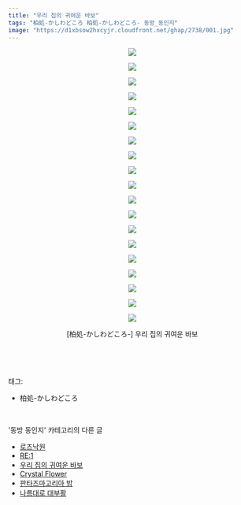 ```yaml
---
title: "우리 집의 귀여운 바보"
tags: "柏処-かしわどころ 柏処-かしわどころ- 동방_동인지"
image: "https://d1xbsow2hxcyjr.cloudfront.net/ghap/2738/001.jpg"
---
```

<div class="article">
<p style="text-align: center; clear: none; float: none;"><img src="{{ site.imgserver10 }}/ghap/2738/001.jpg"/></p>
<p style="text-align: center; clear: none; float: none;"><img src="{{ site.imgserver10 }}/ghap/2738/002.jpg"/></p>
<p style="text-align: center; clear: none; float: none;"><img src="{{ site.imgserver10 }}/ghap/2738/003.jpg"/></p>
<p style="text-align: center; clear: none; float: none;"><img src="{{ site.imgserver10 }}/ghap/2738/004.jpg"/></p>
<p style="text-align: center; clear: none; float: none;"><img src="{{ site.imgserver10 }}/ghap/2738/005.jpg"/></p>
<p style="text-align: center; clear: none; float: none;"><img src="{{ site.imgserver10 }}/ghap/2738/006.jpg"/></p>
<p style="text-align: center; clear: none; float: none;"><img src="{{ site.imgserver10 }}/ghap/2738/007.jpg"/></p>
<p style="text-align: center; clear: none; float: none;"><img src="{{ site.imgserver10 }}/ghap/2738/008.jpg"/></p>
<p style="text-align: center; clear: none; float: none;"><img src="{{ site.imgserver10 }}/ghap/2738/009.jpg"/></p>
<p style="text-align: center; clear: none; float: none;"><img src="{{ site.imgserver10 }}/ghap/2738/010.jpg"/></p>
<p style="text-align: center; clear: none; float: none;"><img src="{{ site.imgserver10 }}/ghap/2738/011.jpg"/></p>
<p style="text-align: center; clear: none; float: none;"><img src="{{ site.imgserver10 }}/ghap/2738/012.jpg"/></p>
<p style="text-align: center; clear: none; float: none;"><img src="{{ site.imgserver10 }}/ghap/2738/013.jpg"/></p>
<p style="text-align: center; clear: none; float: none;"><img src="{{ site.imgserver10 }}/ghap/2738/014.jpg"/></p>
<p style="text-align: center; clear: none; float: none;"><img src="{{ site.imgserver10 }}/ghap/2738/015.jpg"/></p>
<p style="text-align: center; clear: none; float: none;"><img src="{{ site.imgserver10 }}/ghap/2738/016.jpg"/></p>
<p style="text-align: center; clear: none; float: none;"><img src="{{ site.imgserver10 }}/ghap/2738/017.jpg"/></p>
<p style="text-align: center; clear: none; float: none;"><img src="{{ site.imgserver10 }}/ghap/2738/018.jpg"/></p>
<p style="text-align: center; clear: none; float: none;"><img src="{{ site.imgserver10 }}/ghap/2738/019.jpg"/></p>
<p style="text-align: center; clear: none; float: none;">[柏処-かしわどころ-] 우리 집의 귀여운 바보</p>
<p><br/></p>
</div><br/>
<div class="tagTrail">
<p>태그: </p>
<ul>
<li>柏処-かしわどころ</li>
</ul>
</div><br/>
<div class="another">
<p>'동방 동인지' 카테고리의 다른 글</p>
<ul>
<li><a href="/ghap_2740">로즈낙원</a></li>
<li><a href="/ghap_2739">RE:1</a></li>
<li><a href="/ghap_2738">우리 집의 귀여운 바보</a></li>
<li><a href="/ghap_2737">Crystal Flower</a></li>
<li><a href="/ghap_2736">판타즈마고리아 밥</a></li>
<li><a href="/ghap_2735">나름대로 대부활</a></li>
</ul>
</div><br/>
<div class="cb_module cb_fluid">
<div class="cb_wrt cb_profile">
</div><!-- commentList close -->
</div><br/>
